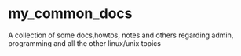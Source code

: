 # my_common_docs
A collection of some docs,howtos, notes and others regarding admin, programming and all the other linux/unix topics
